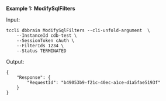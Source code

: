 **Example 1: ModifySqlFilters**



Input: 

```
tccli dbbrain ModifySqlFilters --cli-unfold-argument  \
    --InstanceId cdb-test \
    --SessionToken cAuth \
    --FilterIds 1234 \
    --Status TERMINATED
```

Output: 
```
{
    "Response": {
        "RequestId": "b49053b9-f21c-40ec-a1ce-d1a5fae5193f"
    }
}
```

